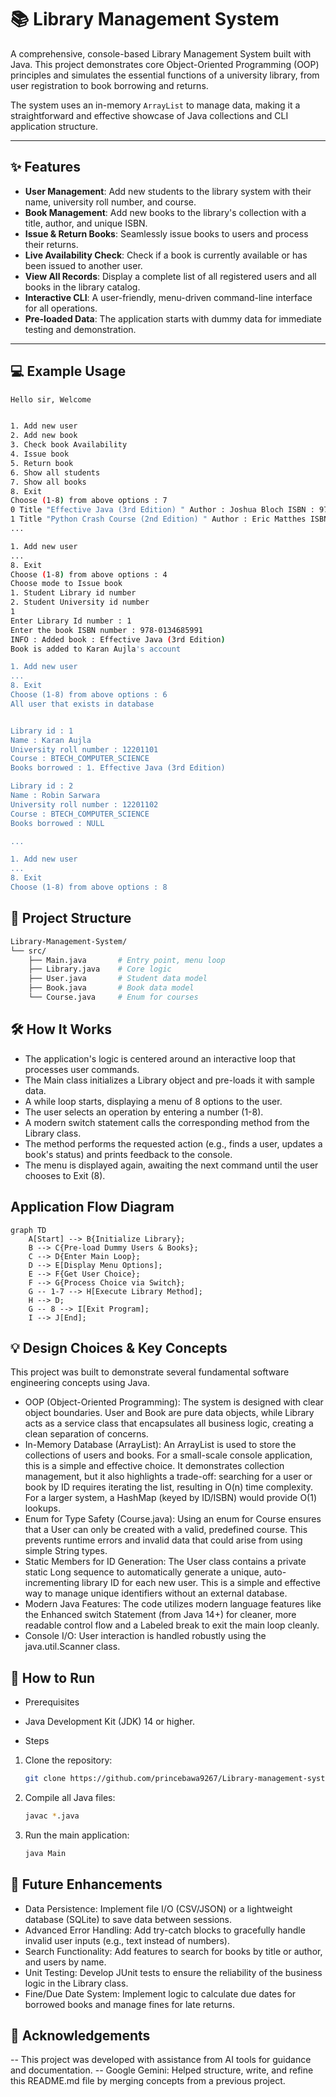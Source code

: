 # 📚 Library Management System

A comprehensive, console-based Library Management System built with Java. This project demonstrates core Object-Oriented Programming (OOP) principles and simulates the essential functions of a university library, from user registration to book borrowing and returns.

The system uses an in-memory `ArrayList` to manage data, making it a straightforward and effective showcase of Java collections and CLI application structure.

---

## ✨ Features

* **User Management**: Add new students to the library system with their name, university roll number, and course.
* **Book Management**: Add new books to the library's collection with a title, author, and unique ISBN.
* **Issue & Return Books**: Seamlessly issue books to users and process their returns.
* **Live Availability Check**: Check if a book is currently available or has been issued to another user.
* **View All Records**: Display a complete list of all registered users and all books in the library catalog.
* **Interactive CLI**: A user-friendly, menu-driven command-line interface for all operations.
* **Pre-loaded Data**: The application starts with dummy data for immediate testing and demonstration.

---

## 💻 Example Usage

``` bash
Hello sir, Welcome 


1. Add new user
2. Add new book
3. Check book Availability
4. Issue book
5. Return book
6. Show all students
7. Show all books
8. Exit
Choose (1-8) from above options : 7
0 Title "Effective Java (3rd Edition) " Author : Joshua Bloch ISBN : 978-0134685991, Availablity : true
1 Title "Python Crash Course (2nd Edition) " Author : Eric Matthes ISBN : 978-1593279288, Availablity : true
...

1. Add new user
...
8. Exit
Choose (1-8) from above options : 4
Choose mode to Issue book 
1. Student Library id number
2. Student University id number
1
Enter Library Id number : 1
Enter the book ISBN number : 978-0134685991
INFO : Added book : Effective Java (3rd Edition)
Book is added to Karan Aujla's account

1. Add new user
...
8. Exit
Choose (1-8) from above options : 6
All user that exists in database


Library id : 1
Name : Karan Aujla
University roll number : 12201101
Course : BTECH_COMPUTER_SCIENCE
Books borrowed : 1. Effective Java (3rd Edition)   

Library id : 2
Name : Robin Sarwara
University roll number : 12201102
Course : BTECH_COMPUTER_SCIENCE
Books borrowed : NULL

...

1. Add new user
...
8. Exit
Choose (1-8) from above options : 8
```

## 📂 Project Structure

```bash
Library-Management-System/
└── src/
    ├── Main.java       # Entry point, menu loop
    ├── Library.java    # Core logic
    ├── User.java       # Student data model
    ├── Book.java       # Book data model
    └── Course.java     # Enum for courses
```

## 🛠️ How It Works
- The application's logic is centered around an interactive loop that processes user commands.
- The Main class initializes a Library object and pre-loads it with sample data.
- A while loop starts, displaying a menu of 8 options to the user.
- The user selects an operation by entering a number (1-8).
- A modern switch statement calls the corresponding method from the Library class.
- The method performs the requested action (e.g., finds a user, updates a book's status) and prints feedback to the console.
- The menu is displayed again, awaiting the next command until the user chooses to Exit (8).


## Application Flow Diagram

```
graph TD
    A[Start] --> B{Initialize Library};
    B --> C{Pre-load Dummy Users & Books};
    C --> D{Enter Main Loop};
    D --> E[Display Menu Options];
    E --> F{Get User Choice};
    F --> G{Process Choice via Switch};
    G -- 1-7 --> H[Execute Library Method];
    H --> D;
    G -- 8 --> I[Exit Program];
    I --> J[End];

```

## 💡 Design Choices & Key Concepts

This project was built to demonstrate several fundamental software engineering concepts using Java.
- OOP (Object-Oriented Programming): The system is designed with clear object boundaries. User and Book are pure data objects, while Library acts as a service class that encapsulates all business logic, creating a clean separation of concerns.
- In-Memory Database (ArrayList): An ArrayList is used to store the collections of users and books. For a small-scale console application, this is a simple and effective choice. It demonstrates collection management, but it also highlights a trade-off: searching for a user or book by ID requires iterating the list, resulting in O(n) time complexity. For a larger system, a HashMap (keyed by ID/ISBN) would provide O(1) lookups.
- Enum for Type Safety (Course.java): Using an enum for Course ensures that a User can only be created with a valid, predefined course. This prevents runtime errors and invalid data that could arise from using simple String types.
- Static Members for ID Generation: The User class contains a private static Long sequence to automatically generate a unique, auto-incrementing library ID for each new user. This is a simple and effective way to manage unique identifiers without an external database.
- Modern Java Features: The code utilizes modern language features like the Enhanced switch Statement (from Java 14+) for cleaner, more readable control flow and a Labeled break to exit the main loop cleanly.
- Console I/O: User interaction is handled robustly using the java.util.Scanner class.

## 🚀 How to Run

- Prerequisites
 - Java Development Kit (JDK) 14 or higher.

- Steps
1. Clone the repository:
   ```bash
   git clone https://github.com/princebawa9267/Library-management-system-using-OOPs.git
   ```
2. Compile all Java files:
    ```bash
    javac *.java
    ```
3. Run the main application:
   ```bash
   java Main
   ```

## 🔮 Future Enhancements

- Data Persistence: Implement file I/O (CSV/JSON) or a lightweight database (SQLite) to save data between sessions.
- Advanced Error Handling: Add try-catch blocks to gracefully handle invalid user inputs (e.g., text instead of numbers).
- Search Functionality: Add features to search for books by title or author, and users by name.
- Unit Testing: Develop JUnit tests to ensure the reliability of the business logic in the Library class.
- Fine/Due Date System: Implement logic to calculate due dates for borrowed books and manage fines for late returns.

## 💬 Acknowledgements

-- This project was developed with assistance from AI tools for guidance and documentation.
-- Google Gemini: Helped structure, write, and refine this README.md file by merging concepts from a previous project.






